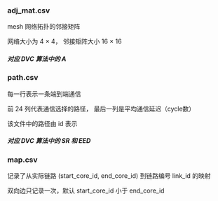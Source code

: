 ### adj_mat.csv

mesh 网络拓扑的邻接矩阵

网络大小为 4 × 4， 邻接矩阵大小 16 × 16

##### 对应 DVC 算法中的 A

### path.csv

每一行表示一条端到端通信

前 24 列代表通信选择的路径， 最后一列是平均通信延迟（cycle数）

该文件中的路径由 id 表示

##### 对应 DVC 算法中的 SR 和 EED

### map.csv

记录了从实际链路 (start_core_id, end_core_id) 到链路编号 link_id 的映射

双向边只记录一次，默认 start_core_id 小于 end_core_id